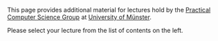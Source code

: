 This page provides additional material for lectures hold by the <a href="https://www.wi.uni-muenster.de/department/groups/pi">Practical Computer Science Group</a> at <a href="https://www.uni-muenster.de/">University of Münster</a>.

Please select your lecture from the list of contents on the left.